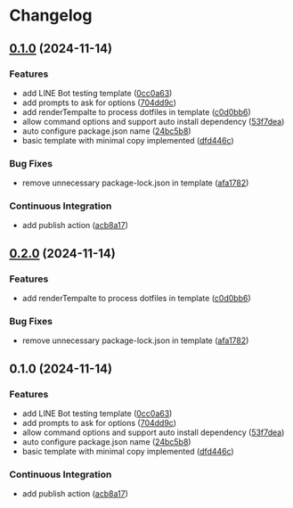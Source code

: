 # Changelog

## [0.1.0](https://github.com/StarPortal/create-js-workshop/compare/create-workshop-v0.2.0...create-workshop-v0.1.0) (2024-11-14)


### Features

* add LINE Bot testing template ([0cc0a63](https://github.com/StarPortal/create-js-workshop/commit/0cc0a6379886ead9d4ac7c67e634908d54efc7f3))
* add prompts to ask for options ([704dd9c](https://github.com/StarPortal/create-js-workshop/commit/704dd9c8334273d55b2c2a47f91a2614d01f72da))
* add renderTempalte to process dotfiles in template ([c0d0bb6](https://github.com/StarPortal/create-js-workshop/commit/c0d0bb6ed737e24a4124e9706a13b5dbd49dd403))
* allow command options and support auto install dependency ([53f7dea](https://github.com/StarPortal/create-js-workshop/commit/53f7deae4d30f19f37204a6b74b31dff0282273c))
* auto configure package.json name ([24bc5b8](https://github.com/StarPortal/create-js-workshop/commit/24bc5b8f1dbc6ef45f2cf1594319a49b4208ab3b))
* basic template with minimal copy implemented ([dfd446c](https://github.com/StarPortal/create-js-workshop/commit/dfd446c088cbb62551b7562a2aff1e7895e6a29e))


### Bug Fixes

* remove unnecessary package-lock.json in template ([afa1782](https://github.com/StarPortal/create-js-workshop/commit/afa1782d30a6453254b6b9827eded0e7ef8b82cf))


### Continuous Integration

* add publish action ([acb8a17](https://github.com/StarPortal/create-js-workshop/commit/acb8a1707adf418a6b9b8aadf0db084dd9923dc1))

## [0.2.0](https://github.com/StarPortal/create-js-workshop/compare/v0.1.0...v0.2.0) (2024-11-14)


### Features

* add renderTempalte to process dotfiles in template ([c0d0bb6](https://github.com/StarPortal/create-js-workshop/commit/c0d0bb6ed737e24a4124e9706a13b5dbd49dd403))


### Bug Fixes

* remove unnecessary package-lock.json in template ([afa1782](https://github.com/StarPortal/create-js-workshop/commit/afa1782d30a6453254b6b9827eded0e7ef8b82cf))

## 0.1.0 (2024-11-14)


### Features

* add LINE Bot testing template ([0cc0a63](https://github.com/StarPortal/create-js-workshop/commit/0cc0a6379886ead9d4ac7c67e634908d54efc7f3))
* add prompts to ask for options ([704dd9c](https://github.com/StarPortal/create-js-workshop/commit/704dd9c8334273d55b2c2a47f91a2614d01f72da))
* allow command options and support auto install dependency ([53f7dea](https://github.com/StarPortal/create-js-workshop/commit/53f7deae4d30f19f37204a6b74b31dff0282273c))
* auto configure package.json name ([24bc5b8](https://github.com/StarPortal/create-js-workshop/commit/24bc5b8f1dbc6ef45f2cf1594319a49b4208ab3b))
* basic template with minimal copy implemented ([dfd446c](https://github.com/StarPortal/create-js-workshop/commit/dfd446c088cbb62551b7562a2aff1e7895e6a29e))


### Continuous Integration

* add publish action ([acb8a17](https://github.com/StarPortal/create-js-workshop/commit/acb8a1707adf418a6b9b8aadf0db084dd9923dc1))
